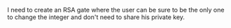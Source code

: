 I need to create an RSA gate where the user can be sure to be the only one to change the integer and don't need to share his private key.
